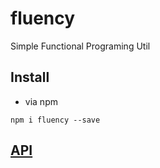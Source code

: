# fluency

Simple Functional Programing Util

## Install

- via npm

```
npm i fluency --save
```

## [API](./API.md)
